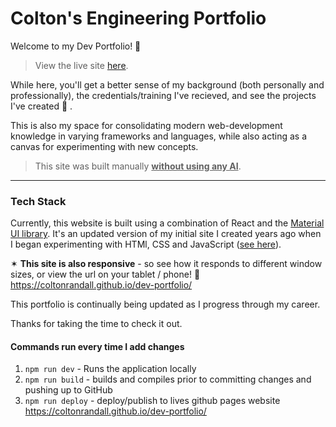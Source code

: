 # Colton's Engineering Portfolio

Welcome to my Dev Portfolio! 👋

> View the live site [here](https://coltonrandall.github.io/dev-portfolio/).

While here, you'll get a better sense of my background (both personally and professionally), the credentials/training I've recieved, and see the projects I've created 🔨 .

This is also my space for consolidating modern web-development knowledge in varying frameworks and languages, while also acting as a canvas for experimenting with new concepts.

> This site was built manually **<ins>without using any AI</ins>**.

<hr>

### Tech Stack

Currently, this website is built using a combination of React and the [Material UI library](https://mui.com). It's an updated version of my initial site I created years ago when I began experimenting with HTMl, CSS and JavaScript ([see here](https://github.com/ColtonRandall/old-portfolio-website)).

✶ **This site is also responsive** - so see how it responds to different window sizes, or view the url on your tablet / phone! 📱 <https://coltonrandall.github.io/dev-portfolio/>

This portfolio is continually being updated as I progress through my career.

Thanks for taking the time to check it out.

#### Commands run every time I add changes

1. `npm run dev` - Runs the application locally
2. `npm run build` - builds and compiles prior to committing changes and pushing up to GitHub
3. `npm run deploy` - deploy/publish to lives github pages website https://coltonrandall.github.io/dev-portfolio/
